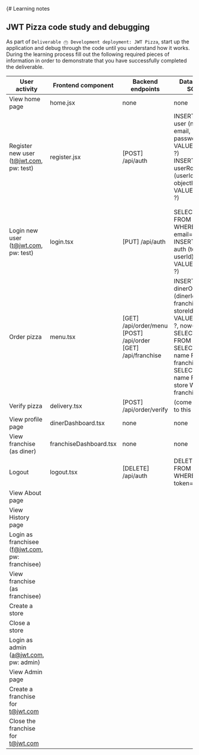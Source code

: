 {# Learning notes

## JWT Pizza code study and debugging

As part of `Deliverable ⓵ Development deployment: JWT Pizza`, start up the application and debug through the code until you understand how it works. During the learning process fill out the following required pieces of information in order to demonstrate that you have successfully completed the deliverable.

| User activity                                       | Frontend component | Backend endpoints | Database SQL |
| --------------------------------------------------- | ------------------ | ----------------- | ------------ |
| View home page                                      |   home.jsx         |     none          |      none    |
| Register new user<br/>(t@jwt.com, pw: test)         |   register.jsx     |  [POST] /api/auth |    INSERT INTO user (name, email, password) VALUES (?, ?, ?) <br> INSERT INTO userRole (userId, role, objectId) VALUES (?, ?, ?)|
|                                                     |                    |                   |              |
|                                                     |                    |                   |              |
| Login new user<br/>(t@jwt.com, pw: test)            | login.tsx|[PUT] /api/auth | SELECT * FROM user WHERE email=? <br> INSERT INTO auth (token, userId) VALUES (?, ?)          |
| Order pizza                                         | menu.tsx | [GET] /api/order/menu <br> [POST] /api/order <br> [GET] /api/franchise | INSERT INTO dinerOrder (dinerId, franchiseId, storeId, date) VALUES (?, ?, ?, now()) <br> SELECT * FROM menu<br>SELECT id, name FROM franchise <br> SELECT id, name FROM store WHERE franchiseId=?|
| Verify pizza                                        |delivery.tsx |[POST] /api/order/verify|  (come back to this|
| View profile page                                   |dinerDashboard.tsx|   none                |        none      |
| View franchise<br/>(as diner)                       | franchiseDashboard.tsx|    none        |  none         |
| Logout                                              |logout.tsx|[DELETE] /api/auth|DELETE FROM auth WHERE token=?|
| View About page                                     |                    |                   |              |
| View History page                                   |                    |                   |              |
| Login as franchisee<br/>(f@jwt.com, pw: franchisee) |                    |                   |              |
| View franchise<br/>(as franchisee)                  |                    |                   |              |
| Create a store                                      |                    |                   |              |
| Close a store                                       |                    |                   |              |
| Login as admin<br/>(a@jwt.com, pw: admin)           |                    |                   |              |
| View Admin page                                     |                    |                   |              |
| Create a franchise for t@jwt.com                    |                    |                   |              |
| Close the franchise for t@jwt.com                   |                    |                   |              |
